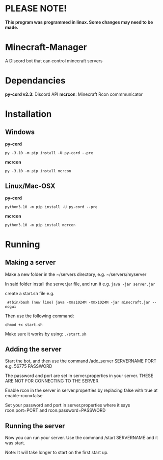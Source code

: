 # PLEASE NOTE!
**This program was programmed in linux. Some changes may need to be made.**

# Minecraft-Manager
A Discord bot that can control minecraft servers

# Dependancies
**py-cord v2.3**: Discord API
**mcrcon**: Minecraft Rcon commmunicator

# Installation
## Windows
**py-cord**

```py -3.10 -m pip install -U py-cord --pre```

**mcrcon**

```py -3.10 -m pip install mcrcon```

## Linux/Mac-OSX
**py-cord**

```python3.10 -m pip install -U py-cord --pre```


**mcrcon**

```python3.10 -m pip install mcrcon```

# Running

## Making a server
Make a new folder in the ~/servers directory, e.g. ~/servers/myserver

In said folder install the server.jar file, and run it e.g. ```java -jar server.jar``` 

create a start.sh file e.g.

``` #!bin/bash (new line) java -Xms1024M -Xmx1024M -jar minecraft.jar --nogui```

Then use the following command:

```chmod +x start.sh```

Make sure it works by using: ```./start.sh```

## Adding the server
Start the bot, and then use the command /add_server SERVERNAME PORT e.g. 56775 PASSWORD

The password and port are set in server.properties in your server. THESE ARE NOT FOR CONNECTING TO THE SERVER. 

Enable rcon in the server in server.properties by replacing false with true at enable-rcon=false 

Set your password and port in server.properties where it says rcon.port=PORT and rcon.password=PASSWORD

## Running the server
Now you can run your server. Use the command /start SERVERNAME and it was start. 

Note: It will take longer to start on the first start up.
